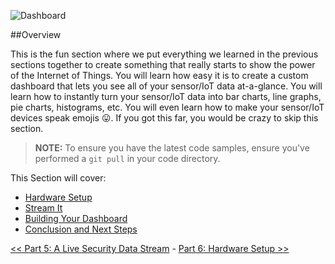 ![Dashboard](https://github.com/InitialState/piot-101/wiki/img/dashboard1.jpg)

##Overview

This is the fun section where we put everything we learned in the previous sections together to create something that really starts to show the power of the Internet of Things. You will learn how easy it is to create a custom dashboard that lets you see all of your sensor/IoT data at-a-glance. You will learn how to instantly turn your sensor/IoT data into bar charts, line graphs, pie charts, histograms, etc. You will even learn how to make your sensor/IoT devices speak emojis 😛. If you got this far, you would be crazy to skip this section. 

> **NOTE:** To ensure you have the latest code samples, ensure you've performed a `git pull` in your code directory. 

This Section will cover:

- [Hardware Setup](Part-6.-Hardware-Setup)
- [Stream It](Part-6.-Stream-It)
- [Building Your Dashboard](Part-6.-Building-Your-Dashboard)
- [Conclusion and Next Steps](Part-6.-Conclusion-And-Next-Steps)


[<< Part 5: A Live Security Data Stream](Part-5.-A-Live-Security-Data-Stream) - [Part 6: Hardware Setup >>](Part-6.-Hardware-Setup)